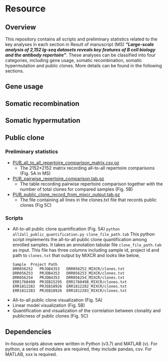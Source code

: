 # Resource

## Overview
This repository contains all scripts and preliminary statistics related to the key analyses in each section in Result of manuscript (MS) ***"Large-scale analysis of 2,152 Ig-seq datasets reveals key features of B cell biology and the antibody repertoire"***. These analyses can be classified into four categories, including gene usage, somatic recombination, somatic hypermutation and public clones. More details can be found in the following sections.

## Gene usage


## Somatic recombination


## Somatic hypermutation


## Public clone
### Preliminary statistics
* [PUB_all_to_all_repertoire_comparison_matrix.csv.gz](data/PUB_all_to_all_repertoire_comparison_matrix.csv.gz) 
	- The 2152*2152 matrix recording all-to-all repertoire comparisons (Fig. 5A in MS)
* [PUB_pairwise_repertoire_comparison.tab.gz](data/PUB_pairwise_repertoire_comparison.tab.gz) 
	- The table recording pairwise repertoire comparison together with the number of total clones for compared samples (Fig. 5B) 
* [PUB_public_clone_record_from_mixcr_output.tab.gz](data/PUB_public_clone_record_from_mixcr_output.tab.gz) 
	- The file containing all lines in the clones.txt file that records public clones (Fig 5C)
### Scripts
* All-to-all public clone quantification (Fig. 5A)
`python all2all_public_quantification.py clone_file_path.tab`
This python script implements the all-to-all public clone quantification among enrolled samples. It takes an annotation tabular file `clone_file_path.tab` as input. This file has three columns including sample id, project id and path to `clones.txt` that output by MiXCR and looks like below,
	```
	Sample	Project	Path
	DRR056252	PRJDB4353	DRR056252_MIXCR/clones.txt
	DRR056253	PRJDB4353	DRR056253_MIXCR/clones.txt
	DRR056254	PRJDB4353	DRR056254_MIXCR/clones.txt
	ERR1760498	PRJEB15295	ERR1760498_MIXCR/clones.txt
	ERR1812282	PRJEB18926	ERR1812282_MIXCR/clones.txt
	ERR1812283	PRJEB18926	ERR1812283_MIXCR/clones.txt
	```
* All-to-all public clone visualization (Fig. 5A)
* Linear model visualization (Fig. 5B)
* Quantification and visualization of the correlation between clonality and publicness of public clones (Fig. 5C)

## Dependencies
In-house scripts above were written in Python (v3.7) and MATLAB (v). For python, a series of modules are required, they include pandas, csv. For MATLAB, xxx is required. 